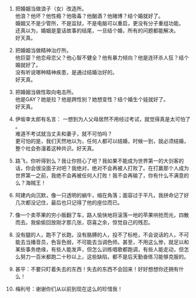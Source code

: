 1.  把婚姻当做浪子（女）改造所。\
    他浪？他坏？他性瘾？他吸毒？他酗酒？他赌博？结个婚就好了。\
    婚姻又不是少管所，不是监狱，不是电脑可以重启，更没有分子重组功能。\
    还真以为，婚姻是童话故事的结尾，一旦结个婚，所有的问题都能解决。\
    好天真。

2.  把婚姻当做精神治疗所。\
    他巨婴？他恋母恋父？他心智不健全？他有暴力倾向？他是连环杀人狂？结个婚就好了。\
    没有听说哪种精神疾患，是通过结婚治好的。\
    好天真。

3.  把婚姻当做性取向电击所。\
    他是GAY？她是拉？他是跨性别？她想变性？结个婚生个娃就好了。\
    好天真。

4.  伊坂幸太郎有名言：
    一想到为人父母居然不用经过考试，就觉得真是太可怕了 。\
    难道不考试就当丈夫和妻子，就不可怕吗？\
    更可怕的是，我们天然地以为，任何人都可以结婚，时候一到，就必须结婚，整个社会弥漫着这种共识。好天真。

5.  路飞，你听得到么？我让你担心了吧？我如果不能成为世界第一的大剑客的话，你会很没面子对吧？我绝对，绝对不会再被人打败了。在打赢那个人成为世界第一之前，我绝不会再被任何人打败！我不会再输了，你有什么不满意的么？海贼王！

6.  阿建内向沉默，像一只透明的蜗牛，缩在角落；面容过于平凡，我拼命记了好几次都没记住，最后也只记得了他的座位而已。

7.  像一个卖苹果的穷小贩翻了车，路人愉快地将滚落一地的苹果哄抢而光，四散而去。我偷偷回放刚才那几张，窃喜之余，惊觉自己的残忍。

8.  没有腿的人，跑不了长跑，没有胳膊的人，投不了标枪，不会说话的人，不可能去当播音员，色盲色弱，不可能去当调色师。甚至，不用这么惨，就足以和某些事务绝缘，有些人能发声，但怎么训练唱歌都跑调，有些人能走动，但怎么努力一百米都跑二十秒以上，这些缺陷，都不是后天勤奋练习能够克服的。

9.  甚平：不要只盯着失去的东西！失去的东西不会回来！好好想想你还拥有什么！

10. 梅利号：谢谢你们从以前到现在这么的珍惜我！
